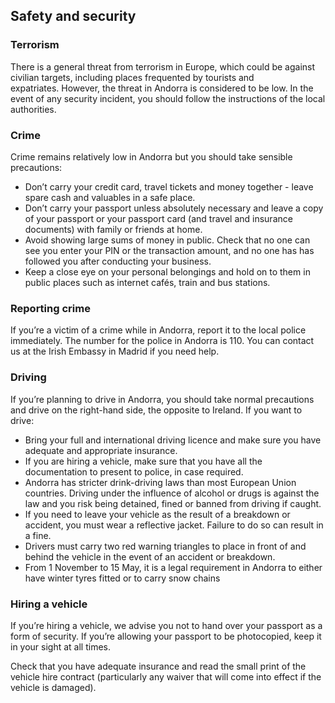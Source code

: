 ## Safety and security

### **Terrorism**

There is a general threat from terrorism in Europe, which could be against civilian targets, including places frequented by tourists and expatriates. However, the threat in Andorra is considered to be low. In the event of any security incident, you should follow the instructions of the local authorities.

### **Crime**

Crime remains relatively low in Andorra but you should take sensible precautions:

* Don’t carry your credit card, travel tickets and money together - leave spare cash and valuables in a safe place.
* Don’t carry your passport unless absolutely necessary and leave a copy of your passport or your passport card (and travel and insurance documents) with family or friends at home.
* Avoid showing large sums of money in public. Check that no one can see you enter your PIN or the transaction amount, and no one has has followed you after conducting your business.
* Keep a close eye on your personal belongings and hold on to them in public places such as internet cafés, train and bus stations.

### **Reporting crime**

If you’re a victim of a crime while in Andorra, report it to the local police immediately. The number for the police in Andorra is 110. You can contact us at the Irish Embassy in Madrid if you need help.

### **Driving**

If you’re planning to drive in Andorra, you should take normal precautions and drive on the right-hand side, the opposite to Ireland. If you want to drive:

* Bring your full and international driving licence and make sure you have adequate and appropriate insurance.
* If you are hiring a vehicle, make sure that you have all the documentation to present to police, in case required.
* Andorra has stricter drink-driving laws than most European Union countries. Driving under the influence of alcohol or drugs is against the law and you risk being detained, fined or banned from driving if caught.
* If you need to leave your vehicle as the result of a breakdown or accident, you must wear a reflective jacket. Failure to do so can result in a fine.
* Drivers must carry two red warning triangles to place in front of and behind the vehicle in the event of an accident or breakdown.
* From 1 November to 15 May, it is a legal requirement in Andorra to either have winter tyres fitted or to carry snow chains

### **Hiring a vehicle**

If you’re hiring a vehicle, we advise you not to hand over your passport as a form of security. If you’re allowing your passport to be photocopied, keep it in your sight at all times.

Check that you have adequate insurance and read the small print of the vehicle hire contract (particularly any waiver that will come into effect if the vehicle is damaged).